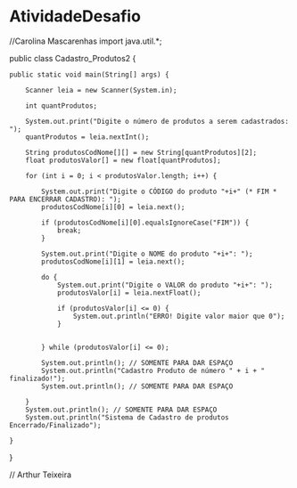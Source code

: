 # AtividadeDesafio

//Carolina Mascarenhas
import java.util.*;

public class Cadastro_Produtos2 {

	public static void main(String[] args) {
		
		Scanner leia = new Scanner(System.in);
		
		int quantProdutos; 
						
		System.out.print("Digite o número de produtos a serem cadastrados: ");
		quantProdutos = leia.nextInt();
		
		String produtosCodNome[][] = new String[quantProdutos][2];
		float produtosValor[] = new float[quantProdutos];
		
		for (int i = 0; i < produtosValor.length; i++) {
			
			System.out.print("Digite o CÓDIGO do produto "+i+" (* FIM * PARA ENCERRAR CADASTRO): ");
			produtosCodNome[i][0] = leia.next();
			
			if (produtosCodNome[i][0].equalsIgnoreCase("FIM")) {
				break;
			}
			
			System.out.print("Digite o NOME do produto "+i+": ");
			produtosCodNome[i][1] = leia.next();
					
			do {
				System.out.print("Digite o VALOR do produto "+i+": ");
				produtosValor[i] = leia.nextFloat();
					
				if (produtosValor[i] <= 0) {
					System.out.println("ERRO! Digite valor maior que 0");
				} 
			
				
			} while (produtosValor[i] <= 0);
		
			System.out.println(); // SOMENTE PARA DAR ESPAÇO
			System.out.println("Cadastro Produto de número " + i + " finalizado!");
			System.out.println(); // SOMENTE PARA DAR ESPAÇO
			
		} 
		System.out.println(); // SOMENTE PARA DAR ESPAÇO
		System.out.println("Sistema de Cadastro de produtos Encerrado/Finalizado");
		
	} 
		
}

// Arthur Teixeira
